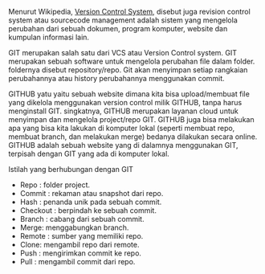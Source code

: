 
Menurut Wikipedia, [Version Control System](https://en.wikipedia.org/wiki/Version_control), disebut juga revision control system atau sourcecode management adalah sistem yang mengelola perubahan dari sebuah dokumen, program komputer, website dan kumpulan informasi lain.

GIT merupakan salah satu dari VCS atau Version Control system. GIT merupakan sebuah software untuk mengelola perubahan file dalam folder. foldernya disebut repository/repo.
Git akan menyimpan setiap rangkaian perubahannya atau history perubahannya menggunakan commit.

GITHUB yatu yaitu sebuah website dimana kita bisa upload/membuat file yang dikelola menggunakan version control milik GITHUB, tanpa harus menginstall GIT. singkatnya, GITHUB merupakan layanan cloud untuk menyimpan dan mengelola project/repo GIT.
GITHUB juga bisa melakukan apa yang bisa kita lakukan di komputer lokal (seperti membuat repo, membuat branch, dan melakukan merge) bedanya dilakukan secara online. GITHUB adalah sebuah website yang di dalamnya menggunakan GIT, terpisah dengan GIT yang ada di komputer lokal.

Istilah yang berhubungan dengan GIT

- Repo : folder project.
- Commit : rekaman atau snapshot dari repo.
- Hash : penanda unik pada sebuah commit.
- Checkout : berpindah ke sebuah commit.
- Branch : cabang dari sebuah commit.
- Merge: menggabungkan branch.
- Remote : sumber yang memiliki repo.
- Clone: mengambil repo dari remote.
- Push : mengirimkan commit ke repo.
- Pull : mengambil commit dari repo.
